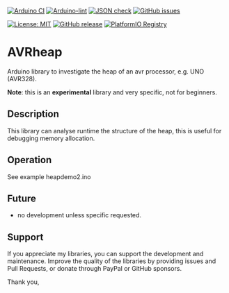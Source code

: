 
[![Arduino CI](https://github.com/RobTillaart/AVRheap/workflows/Arduino%20CI/badge.svg)](https://github.com/marketplace/actions/arduino_ci)
[![Arduino-lint](https://github.com/RobTillaart/AVRheap/actions/workflows/arduino-lint.yml/badge.svg)](https://github.com/RobTillaart/AVRheap/actions/workflows/arduino-lint.yml)
[![JSON check](https://github.com/RobTillaart/AVRheap/actions/workflows/jsoncheck.yml/badge.svg)](https://github.com/RobTillaart/AVRheap/actions/workflows/jsoncheck.yml)
[![GitHub issues](https://img.shields.io/github/issues/RobTillaart/AVRheap.svg)](https://github.com/RobTillaart/AVRheap/issues)

[![License: MIT](https://img.shields.io/badge/license-MIT-green.svg)](https://github.com/RobTillaart/AVRheap/blob/master/LICENSE)
[![GitHub release](https://img.shields.io/github/release/RobTillaart/AVRheap.svg?maxAge=3600)](https://github.com/RobTillaart/AVRheap/releases)
[![PlatformIO Registry](https://badges.registry.platformio.org/packages/robtillaart/library/AVRheap.svg)](https://registry.platformio.org/libraries/robtillaart/AVRheap)


# AVRheap

Arduino library to investigate the heap of an avr processor, e.g. UNO (AVR328).

**Note**: this is an **experimental** library and very specific, not for beginners.


## Description

This library can analyse runtime the structure of the heap, 
this is useful for debugging memory allocation.


## Operation

See example heapdemo2.ino


## Future

- no development unless specific requested.


## Support

If you appreciate my libraries, you can support the development and maintenance.
Improve the quality of the libraries by providing issues and Pull Requests, or
donate through PayPal or GitHub sponsors.

Thank you,


